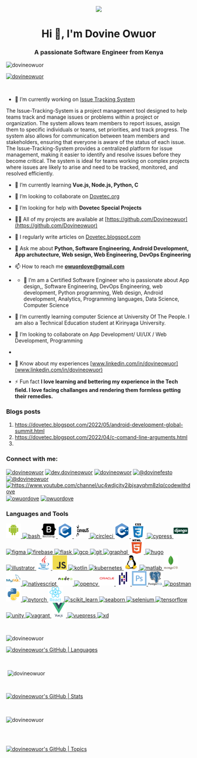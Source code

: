 <div id="header" align="center">
  <img src = "https://user-images.githubusercontent.com/70941806/203090731-8fe3c20d-6be2-49d9-a09a-6d0f3cce8c58.png" 
<!--   ![LinkedIN Banner (Community) (Copy)](https://user-images.githubusercontent.com/70941806/203090731-8fe3c20d-6be2-49d9-a09a-6d0f3cce8c58.png) -->

    
  <h1>
  </h1>
</div>


<h1 align="center">Hi 👋, I'm Dovine Owuor</h1>
<h3 align="center">A passionate Software Engineer from Kenya</h3>

<p align="left"> <img src="https://komarev.com/ghpvc/?username=dovineowuor&label=Profile%20views&color=0e75b6&style=flat" alt="dovineowuor" /> </p>

<p align="left"> <a href="https://github.com/ryo-ma/github-profile-trophy"><img src="https://github-profile-trophy.vercel.app/?username=dovineowuor" alt="dovineowuor" /></a> </p>

<p align="left"> <a href="https://twitter.com/" target="blank"><img src="https://img.shields.io/twitter/follow/?logo=twitter&style=for-the-badge" alt="" /></a> </p>

- 🔭 I’m currently working on [Issue Tracking System](https://github.com/dovineowuor/Issue-Tracking-System) 

The Issue-Tracking-System is a project management tool designed to help teams track and manage issues or problems within a project or organization. The system allows team members to report issues, assign them to specific individuals or teams, set priorities, and track progress. The system also allows for communication between team members and stakeholders, ensuring that everyone is aware of the status of each issue. The Issue-Tracking-System provides a centralized platform for issue management, making it easier to identify and resolve issues before they become critical. The system is ideal for teams working on complex projects where issues are likely to arise and need to be tracked, monitored, and resolved efficiently.

- 🌱 I’m currently learning **Vue.js, Node.js, Python, C**

- 👯 I’m looking to collaborate on [Dovetec.org](https://github.com/Dovetech-inc/Dovetec.org)

- 🤝 I’m looking for help with **Dovetec Special Projects**

- 👨‍💻 All of my projects are available at [https://github.com/Dovineowuor](https://github.com/Dovineowuor)

- 📝 I regularly write articles on [Dovetec.blogspot.com](https://dovetec.blogspot.com/?m=1)

- 💬 Ask me about **Python, Software Engineering, Android Development, App archutecture, Web sesign, Web Engineering, DevOps Engineering**

- 📫 How to reach me **owuordove@gmail.com**
- - 👀 I’m am a Certified Software Engineer who is passionate about App design,, Software Engineering, DevOps Engineering, web development, Python programming, Web design, Android development, Analytics, Programming languages, Data Science, Computer Science
- 🌱 I’m currently learning computer Science at University Of The People. I am also a Technical Education student at Kirinyaga University. 
- 💞️ I’m looking to collaborate on App Development/ UI/UX / Web Development, Programming
-
          

- 📄 Know about my experiences [www.linkedin.com/in/dovineowuor](www.linkedin.com/in/dovineowuor)

- ⚡ Fun fact **I love learning and bettering my experience in the Tech field. I love facing challanges and rendering them formless getting their remedies.**

### Blogs posts
<!-- BLOG-POST-LIST:START -->
1. https://dovetec.blogspot.com/2022/05/android-development-global-summit.html
2. https://dovetec.blogspot.com/2022/04/c-comand-line-arguments.html
3. 
<!-- BLOG-POST-LIST:END -->

<h3>Connect with me:</h3>
<p align="left">
<a href="https://codepen.io/dovineowuor" target="blank"><img align="center" src="https://raw.githubusercontent.com/rahuldkjain/github-profile-readme-generator/master/src/images/icons/Social/codepen.svg" alt="dovineowuor" height="30" width="40" /></a>
<a href="https://dev.to/dev.dovineowuor" target="blank"><img align="center" src="https://raw.githubusercontent.com/rahuldkjain/github-profile-readme-generator/master/src/images/icons/Social/devto.svg" alt="dev.dovineowuor" height="30" width="40" /></a>
<a href="https://kaggle.com/dovineowuor" target="blank"><img align="center" src="https://raw.githubusercontent.com/rahuldkjain/github-profile-readme-generator/master/src/images/icons/Social/kaggle.svg" alt="dovineowuor" height="30" width="40" /></a>
<a href="https://instagram.com/@dovinefesto" target="blank"><img align="center" src="https://raw.githubusercontent.com/rahuldkjain/github-profile-readme-generator/master/src/images/icons/Social/instagram.svg" alt="@dovinefesto" height="30" width="40" /></a>
<a href="https://medium.com/@dovineowuor" target="blank"><img align="center" src="https://raw.githubusercontent.com/rahuldkjain/github-profile-readme-generator/master/src/images/icons/Social/medium.svg" alt="@dovineowuor" height="30" width="40" /></a>
<a href="https://www.youtube.com/c/https://www.youtube.com/channel/uc4wdjcjty2ibjxayqhm8zlq(codewithdove" target="blank"><img align="center" src="https://raw.githubusercontent.com/rahuldkjain/github-profile-readme-generator/master/src/images/icons/Social/youtube.svg" alt="https://www.youtube.com/channel/uc4wdjcjty2ibjxayqhm8zlq(codewithdove" height="30" width="40" /></a>
<a href="https://www.hackerrank.com/owuordove" target="blank"><img align="center" src="https://raw.githubusercontent.com/rahuldkjain/github-profile-readme-generator/master/src/images/icons/Social/hackerrank.svg" alt="owuordove" height="30" width="40" /></a>
<a href="https://auth.geeksforgeeks.org/user/owuordove" target="blank"><img align="center" src="https://raw.githubusercontent.com/rahuldkjain/github-profile-readme-generator/master/src/images/icons/Social/geeks-for-geeks.svg" alt="owuordove" height="30" width="40" /></a>
</p>

<h3 align="left">Languages and Tools </h3>
<p align="left"> <a href="https://developer.android.com" target="_blank" rel="noreferrer"> <img src="https://raw.githubusercontent.com/devicons/devicon/master/icons/android/android-original-wordmark.svg" alt="android" width="40" height="40"/> </a> <a href="https://www.gnu.org/software/bash/" target="_blank" rel="noreferrer"> <img src="https://www.vectorlogo.zone/logos/gnu_bash/gnu_bash-icon.svg" alt="bash" width="40" height="40"/> </a> <a href="https://getbootstrap.com" target="_blank" rel="noreferrer"> <img src="https://raw.githubusercontent.com/devicons/devicon/master/icons/bootstrap/bootstrap-plain-wordmark.svg" alt="bootstrap" width="40" height="40"/> </a> <a href="https://www.cprogramming.com/" target="_blank" rel="noreferrer"> <img src="https://raw.githubusercontent.com/devicons/devicon/master/icons/c/c-original.svg" alt="c" width="40" height="40"/> </a> <a href="https://canvasjs.com" target="_blank" rel="noreferrer"> <img src="https://raw.githubusercontent.com/Hardik0307/Hardik0307/master/assets/canvasjs-charts.svg" alt="canvasjs" width="40" height="40"/> </a> <a href="https://circleci.com" target="_blank" rel="noreferrer"> <img src="https://www.vectorlogo.zone/logos/circleci/circleci-icon.svg" alt="circleci" width="40" height="40"/> </a> <a href="https://www.w3schools.com/cpp/" target="_blank" rel="noreferrer"> <img src="https://raw.githubusercontent.com/devicons/devicon/master/icons/cplusplus/cplusplus-original.svg" alt="cplusplus" width="40" height="40"/> </a> <a href="https://www.w3schools.com/css/" target="_blank" rel="noreferrer"> <img src="https://raw.githubusercontent.com/devicons/devicon/master/icons/css3/css3-original-wordmark.svg" alt="css3" width="40" height="40"/> </a> <a href="https://www.cypress.io" target="_blank" rel="noreferrer"> <img src="https://raw.githubusercontent.com/simple-icons/simple-icons/6e46ec1fc23b60c8fd0d2f2ff46db82e16dbd75f/icons/cypress.svg" alt="cypress" width="40" height="40"/> </a> <a href="https://www.djangoproject.com/" target="_blank" rel="noreferrer"> <img src="https://raw.githubusercontent.com/devicons/devicon/master/icons/django/django-original.svg" alt="django" width="40" height="40"/> </a> <a href="https://www.figma.com/" target="_blank" rel="noreferrer"> <img src="https://www.vectorlogo.zone/logos/figma/figma-icon.svg" alt="figma" width="40" height="40"/> </a> <a href="https://firebase.google.com/" target="_blank" rel="noreferrer"> <img src="https://www.vectorlogo.zone/logos/firebase/firebase-icon.svg" alt="firebase" width="40" height="40"/> </a> <a href="https://flask.palletsprojects.com/" target="_blank" rel="noreferrer"> <img src="https://www.vectorlogo.zone/logos/pocoo_flask/pocoo_flask-icon.svg" alt="flask" width="40" height="40"/> </a> <a href="https://cloud.google.com" target="_blank" rel="noreferrer"> <img src="https://www.vectorlogo.zone/logos/google_cloud/google_cloud-icon.svg" alt="gcp" width="40" height="40"/> </a> <a href="https://git-scm.com/" target="_blank" rel="noreferrer"> <img src="https://www.vectorlogo.zone/logos/git-scm/git-scm-icon.svg" alt="git" width="40" height="40"/> </a> <a href="https://graphql.org" target="_blank" rel="noreferrer"> <img src="https://www.vectorlogo.zone/logos/graphql/graphql-icon.svg" alt="graphql" width="40" height="40"/> </a> <a href="https://www.w3.org/html/" target="_blank" rel="noreferrer"> <img src="https://raw.githubusercontent.com/devicons/devicon/master/icons/html5/html5-original-wordmark.svg" alt="html5" width="40" height="40"/> </a> <a href="https://gohugo.io/" target="_blank" rel="noreferrer"> <img src="https://api.iconify.design/logos-hugo.svg" alt="hugo" width="40" height="40"/> </a> <a href="https://www.adobe.com/in/products/illustrator.html" target="_blank" rel="noreferrer"> <img src="https://www.vectorlogo.zone/logos/adobe_illustrator/adobe_illustrator-icon.svg" alt="illustrator" width="40" height="40"/> </a> <a href="https://www.java.com" target="_blank" rel="noreferrer"> <img src="https://raw.githubusercontent.com/devicons/devicon/master/icons/java/java-original.svg" alt="java" width="40" height="40"/> </a> <a href="https://developer.mozilla.org/en-US/docs/Web/JavaScript" target="_blank" rel="noreferrer"> <img src="https://raw.githubusercontent.com/devicons/devicon/master/icons/javascript/javascript-original.svg" alt="javascript" width="40" height="40"/> </a> <a href="https://kotlinlang.org" target="_blank" rel="noreferrer"> <img src="https://www.vectorlogo.zone/logos/kotlinlang/kotlinlang-icon.svg" alt="kotlin" width="40" height="40"/> </a> <a href="https://kubernetes.io" target="_blank" rel="noreferrer"> <img src="https://www.vectorlogo.zone/logos/kubernetes/kubernetes-icon.svg" alt="kubernetes" width="40" height="40"/> </a> <a href="https://www.linux.org/" target="_blank" rel="noreferrer"> <img src="https://raw.githubusercontent.com/devicons/devicon/master/icons/linux/linux-original.svg" alt="linux" width="40" height="40"/> </a> <a href="https://www.mathworks.com/" target="_blank" rel="noreferrer"> <img src="https://upload.wikimedia.org/wikipedia/commons/2/21/Matlab_Logo.png" alt="matlab" width="40" height="40"/> </a> <a href="https://www.mongodb.com/" target="_blank" rel="noreferrer"> <img src="https://raw.githubusercontent.com/devicons/devicon/master/icons/mongodb/mongodb-original-wordmark.svg" alt="mongodb" width="40" height="40"/> </a> <a href="https://www.mysql.com/" target="_blank" rel="noreferrer"> <img src="https://raw.githubusercontent.com/devicons/devicon/master/icons/mysql/mysql-original-wordmark.svg" alt="mysql" width="40" height="40"/> </a> <a href="https://nativescript.org/" target="_blank" rel="noreferrer"> <img src="https://raw.githubusercontent.com/detain/svg-logos/780f25886640cef088af994181646db2f6b1a3f8/svg/nativescript.svg" alt="nativescript" width="40" height="40"/> </a> <a href="https://nodejs.org" target="_blank" rel="noreferrer"> <img src="https://raw.githubusercontent.com/devicons/devicon/master/icons/nodejs/nodejs-original-wordmark.svg" alt="nodejs" width="40" height="40"/> </a> <a href="https://opencv.org/" target="_blank" rel="noreferrer"> <img src="https://www.vectorlogo.zone/logos/opencv/opencv-icon.svg" alt="opencv" width="40" height="40"/> </a> <a href="https://www.oracle.com/" target="_blank" rel="noreferrer"> <img src="https://raw.githubusercontent.com/devicons/devicon/master/icons/oracle/oracle-original.svg" alt="oracle" width="40" height="40"/> </a> <a href="https://pandas.pydata.org/" target="_blank" rel="noreferrer"> <img src="https://raw.githubusercontent.com/devicons/devicon/2ae2a900d2f041da66e950e4d48052658d850630/icons/pandas/pandas-original.svg" alt="pandas" width="40" height="40"/> </a> <a href="https://www.photoshop.com/en" target="_blank" rel="noreferrer"> <img src="https://raw.githubusercontent.com/devicons/devicon/master/icons/photoshop/photoshop-line.svg" alt="photoshop" width="40" height="40"/> </a> <a href="https://www.postgresql.org" target="_blank" rel="noreferrer"> <img src="https://raw.githubusercontent.com/devicons/devicon/master/icons/postgresql/postgresql-original-wordmark.svg" alt="postgresql" width="40" height="40"/> </a> <a href="https://postman.com" target="_blank" rel="noreferrer"> <img src="https://www.vectorlogo.zone/logos/getpostman/getpostman-icon.svg" alt="postman" width="40" height="40"/> </a> <a href="https://www.python.org" target="_blank" rel="noreferrer"> <img src="https://raw.githubusercontent.com/devicons/devicon/master/icons/python/python-original.svg" alt="python" width="40" height="40"/> </a> <a href="https://pytorch.org/" target="_blank" rel="noreferrer"> <img src="https://www.vectorlogo.zone/logos/pytorch/pytorch-icon.svg" alt="pytorch" width="40" height="40"/> </a> <a href="https://reactjs.org/" target="_blank" rel="noreferrer"> <img src="https://raw.githubusercontent.com/devicons/devicon/master/icons/react/react-original-wordmark.svg" alt="react" width="40" height="40"/> </a> <a href="https://scikit-learn.org/" target="_blank" rel="noreferrer"> <img src="https://upload.wikimedia.org/wikipedia/commons/0/05/Scikit_learn_logo_small.svg" alt="scikit_learn" width="40" height="40"/> </a> <a href="https://seaborn.pydata.org/" target="_blank" rel="noreferrer"> <img src="https://seaborn.pydata.org/_images/logo-mark-lightbg.svg" alt="seaborn" width="40" height="40"/> </a> <a href="https://www.selenium.dev" target="_blank" rel="noreferrer"> <img src="https://raw.githubusercontent.com/detain/svg-logos/780f25886640cef088af994181646db2f6b1a3f8/svg/selenium-logo.svg" alt="selenium" width="40" height="40"/> </a> <a href="https://www.tensorflow.org" target="_blank" rel="noreferrer"> <img src="https://www.vectorlogo.zone/logos/tensorflow/tensorflow-icon.svg" alt="tensorflow" width="40" height="40"/> </a> <a href="https://unity.com/" target="_blank" rel="noreferrer"> <img src="https://www.vectorlogo.zone/logos/unity3d/unity3d-icon.svg" alt="unity" width="40" height="40"/> </a> <a href="https://www.vagrantup.com/" target="_blank" rel="noreferrer"> <img src="https://www.vectorlogo.zone/logos/vagrantup/vagrantup-icon.svg" alt="vagrant" width="40" height="40"/> </a> <a href="https://vuejs.org/" target="_blank" rel="noreferrer"> <img src="https://raw.githubusercontent.com/devicons/devicon/master/icons/vuejs/vuejs-original-wordmark.svg" alt="vuejs" width="40" height="40"/> </a> <a href="https://vuepress.vuejs.org/" target="_blank" rel="noreferrer"> <img src="https://raw.githubusercontent.com/AliasIO/wappalyzer/master/src/drivers/webextension/images/icons/VuePress.svg" alt="vuepress" width="40" height="40"/> </a> <a href="https://www.adobe.com/products/xd.html" target="_blank" rel="noreferrer"> <img src="https://cdn.worldvectorlogo.com/logos/adobe-xd.svg" alt="xd" width="40" height="40"/> </a> </p>
</br>

<p><img align="left" src="https://github-readme-stats.vercel.app/api/top-langs?username=dovineowuor&show_icons=true&locale=en&layout=compact" alt="dovineowuor" /></p>

</br>

[![dovineowuor's GitHub | Languages](https://stats.quine.sh/dovineowuor/languages-over-time?theme=light)](https://quine.sh)

</br>

<p>&nbsp;<img align="center" src="https://github-readme-stats.vercel.app/api?username=dovineowuor&show_icons=true&locale=en" alt="dovineowuor" /></p>

</br>

[![dovineowuor's GitHub | Stats](https://stats.quine.sh/dovineowuor/github?theme=light)](https://quine.sh)</br>

</br>

<p><img align="center" src="https://github-readme-streak-stats.herokuapp.com/?user=dovineowuor&" alt="dovineowuor" /></p>

</br>

</br>

[![dovineowuor's GitHub | Topics](https://stats.quine.sh/dovineowuor/topics-over-time?theme=light)](https://quine.sh)

</br>

<!---
 is a ✨ special ✨ repository because its `README.md` (this file) appears on This GitHub profile.
![Dovine Owuor](https://user-images.githubusercontent.com/70941806/178122822-b176c902-1f19-4f9c-9ade-a9b7191f856b.jpg)
![01-html-css-git-challenge-demo](https://user-images.githubusercontent.com/70941806/198583876-16675f7a-36b2-40d6-8aa7-695c4e117f4b.png)
![portfolio](https://user-images.githubusercontent.com/70941806/200201815-29c04982-1550-43c3-98b9-fea3b3a089ea.png)

--->
